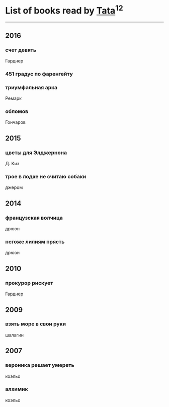 # List of books read by [Tata](https://plus.google.com/117259578808269091662)<sup>12</sup>
---

## 2016

### счет девять
Гарднер


### 451 градус по фаренгейту


### триумфальная арка
Ремарк


### обломов
Гончаров



## 2015

### цветы для Элджернона
Д. Киз


### трое в лодке не считаю собаки
джером



## 2014

### французская волчица
дрюон


### негоже лилиям прясть
дрюон



## 2010

### прокурор рискует
Гарднер



## 2009

### взять море в свои руки
шалагин



## 2007

### вероника решает умереть
коэльо


### алхимик
коэльо



